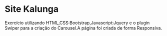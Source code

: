 # Site Kalunga
 Exercício utilizando HTML,CSS:Bootstrap,Javascript:Jquery e o plugin Swiper para a criação do Carousel.A página  foi criada de forma Responsiva.
